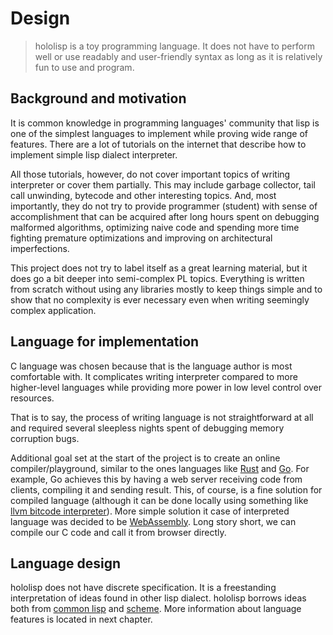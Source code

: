 # Design

> hololisp is a toy programming language. It does not have to perform well or use readably and user-friendly syntax as long as it is relatively fun to use and program.

## Background and motivation

It is common knowledge in programming languages' community that lisp is one of the simplest languages to implement while proving wide range of features. There are a lot of tutorials on the internet that describe how to implement simple lisp dialect interpreter.

All those tutorials, however, do not cover important topics of writing interpreter or cover them partially. This may include garbage collector, tail call unwinding, bytecode and other interesting topics. And, most importantly, they do not try to provide programmer (student) with sense of accomplishment that can be acquired after long hours spent on debugging malformed algorithms, optimizing naive code and spending more time fighting premature optimizations and improving on architectural imperfections.

This project does not try to label itself as a great learning material, but it does go a bit deeper into semi-complex PL topics. Everything is written from scratch without using any libraries mostly to keep things simple and to show that no complexity is ever necessary even when writing seemingly complex application.

## Language for implementation

C language was chosen because that is the language author is most comfortable with. It complicates writing interpreter compared to more higher-level languages while providing more power in low level control over resources.

That is to say, the process of writing language is not straightforward at all and required several sleepless nights spent of debugging memory corruption bugs.

Additional goal set at the start of the project is to create an online compiler/playground, similar to the ones languages like [Rust](https://play.rust-lang.org/) and [Go](https://go.dev/play/). For example, Go achieves this by having a web server receiving code from clients, compiling it and sending result. This, of course, is a fine solution for compiled language (although it can be done locally using something like [llvm bitcode interpreter](https://llvm.org/docs/CommandGuide/lli.html)). More simple solution it case of interpreted language was decided to be [WebAssembly](https://webassembly.org/). Long story short, we can compile our C code and call it from browser directly.

## Language design 

hololisp does not have discrete specification. It is a freestanding interpretation of ideas found in other lisp dialect. hololisp borrows ideas both from [common lisp](https://common-lisp.net/) and [scheme](https://www.scheme.com/tspl4/). More information about language features is located in next chapter.

